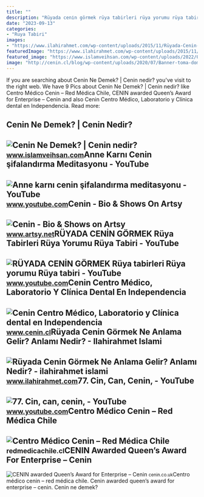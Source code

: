 ```yaml
---
title: ""
description: "Rüyada ceni̇n görmek rüya tabirleri rüya yorumu rüya tabiri"
date: "2023-09-13"
categories:
- "Ruya Tabiri"
images:
- "https://www.ilahirahmet.com/wp-content/uploads/2015/11/Rüyada-Cenin-Görmek-Ne-Anlama-Gelir.jpg"
featuredImage: "https://www.ilahirahmet.com/wp-content/uploads/2015/11/Rüyada-Cenin-Görmek-Ne-Anlama-Gelir.jpg"
featured_image: "https://www.islamveihsan.com/wp-content/uploads/2022/08/cenin-ne-demek-188360-m.jpg"
image: "http://cenin.cl/blog/wp-content/uploads/2020/07/Banner-toma-domicilio.png"
---
```


If you are searching about Cenin Ne Demek? | Cenin nedir? you've visit to the right web. We have 9 Pics about Cenin Ne Demek? | Cenin nedir? like Centro Médico Cenin – Red Médica Chile, CENIN awarded Queen’s Award for Enterprise – Cenin and also Cenin Centro Médico, Laboratorio y Clínica dental en Independencia. Read more:

Cenin Ne Demek? | Cenin Nedir?
------------------------------

 ![Cenin Ne Demek? | Cenin nedir?](https://www.islamveihsan.com/wp-content/uploads/2022/08/cenin-ne-demek-188360-m.jpg) <small>www.islamveihsan.com</small>Anne Karnı Cenin şifalandırma Meditasyonu - YouTube
---------------------------------------------------

 ![Anne karnı cenin şifalandırma meditasyonu - YouTube](https://i.ytimg.com/vi/kDVe0saN3KI/maxresdefault.jpg?sqp=-oaymwEmCIAKENAF8quKqQMa8AEB-AGUA4AC0AWKAgwIABABGGUgVihIMA8=&rs=AOn4CLAaWc-JPBNJzCoLKhcvSn03bE2g5Q) <small>www.youtube.com</small>Cenin - Bio &amp; Shows On Artsy
--------------------------------

 ![Cenin - Bio & Shows on Artsy](https://d32dm0rphc51dk.cloudfront.net/p79vMq2KFWuNM64OQQ7R2w/large.jpg) <small>www.artsy.net</small>RÜYADA CENİN GÖRMEK Rüya Tabirleri Rüya Yorumu Rüya Tabiri - YouTube
--------------------------------------------------------------------

 ![RÜYADA CENİN GÖRMEK Rüya tabirleri Rüya yorumu Rüya tabiri - YouTube](https://i.ytimg.com/vi/M-DKC-LGZuY/maxresdefault.jpg?sqp=-oaymwEmCIAKENAF8quKqQMa8AEB-AHUBoAC4AOKAgwIABABGHIgTyg-MA8=&rs=AOn4CLAm7nSisaYMSs6_wFnnmc8zckbx4g) <small>www.youtube.com</small>Cenin Centro Médico, Laboratorio Y Clínica Dental En Independencia
------------------------------------------------------------------

 ![Cenin Centro Médico, Laboratorio y Clínica dental en Independencia](http://cenin.cl/blog/wp-content/uploads/2020/07/Banner-toma-domicilio.png) <small>www.cenin.cl</small>Rüyada Cenin Görmek Ne Anlama Gelir? Anlamı Nedir? - Ilahirahmet Islami
-----------------------------------------------------------------------

 ![Rüyada Cenin Görmek Ne Anlama Gelir? Anlamı Nedir? - ilahirahmet islami](https://www.ilahirahmet.com/wp-content/uploads/2015/11/Rüyada-Cenin-Görmek-Ne-Anlama-Gelir.jpg) <small>www.ilahirahmet.com</small>77. Cin, Can, Cenin, - YouTube
------------------------------

 ![77. Cin, can, cenin, - YouTube](https://i.ytimg.com/vi/feG2o5Xi3Mg/maxresdefault.jpg) <small>www.youtube.com</small>Centro Médico Cenin – Red Médica Chile
--------------------------------------

 ![Centro Médico Cenin – Red Médica Chile](http://redmedicachile.cl/portal/wp-content/uploads/2011/10/cenin.png) <small>redmedicachile.cl</small>CENIN Awarded Queen’s Award For Enterprise – Cenin
--------------------------------------------------

 ![CENIN awarded Queen’s Award for Enterprise – Cenin](https://cenin.co.uk/wp-content/uploads/elementor/thumbs/Our-new-website-is-now-live-at-www.cenin_.co_.uk3_-p6ffny4c5jbdk085nez4b8tkwn0smbgtwk7g7x2yko.png) <small>cenin.co.uk</small>Centro médico cenin – red médica chile. Cenin awarded queen’s award for enterprise – cenin. Cenin ne demek?
